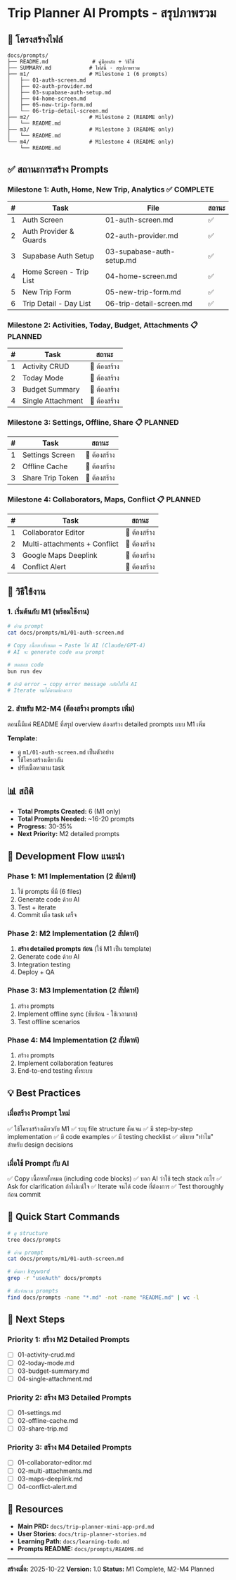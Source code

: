 # Trip Planner AI Prompts - สรุปภาพรวม

## 📁 โครงสร้างไฟล์

```
docs/prompts/
├── README.md              # คู่มือหลัก + วิธีใช้
├── SUMMARY.md            # ไฟล์นี้ - สรุปภาพรวม
├── m1/                   # Milestone 1 (6 prompts)
│   ├── 01-auth-screen.md
│   ├── 02-auth-provider.md
│   ├── 03-supabase-auth-setup.md
│   ├── 04-home-screen.md
│   ├── 05-new-trip-form.md
│   └── 06-trip-detail-screen.md
├── m2/                   # Milestone 2 (README only)
│   └── README.md
├── m3/                   # Milestone 3 (README only)
│   └── README.md
└── m4/                   # Milestone 4 (README only)
    └── README.md
```

## ✅ สถานะการสร้าง Prompts

### Milestone 1: Auth, Home, New Trip, Analytics ✅ COMPLETE

| #  | Task | File | สถานะ |
|----|------|------|-------|
| 1  | Auth Screen | 01-auth-screen.md | ✅ |
| 2  | Auth Provider & Guards | 02-auth-provider.md | ✅ |
| 3  | Supabase Auth Setup | 03-supabase-auth-setup.md | ✅ |
| 4  | Home Screen - Trip List | 04-home-screen.md | ✅ |
| 5  | New Trip Form | 05-new-trip-form.md | ✅ |
| 6  | Trip Detail - Day List | 06-trip-detail-screen.md | ✅ |

### Milestone 2: Activities, Today, Budget, Attachments 📋 PLANNED

| #  | Task | สถานะ |
|----|------|-------|
| 1  | Activity CRUD | 📝 ต้องสร้าง |
| 2  | Today Mode | 📝 ต้องสร้าง |
| 3  | Budget Summary | 📝 ต้องสร้าง |
| 4  | Single Attachment | 📝 ต้องสร้าง |

### Milestone 3: Settings, Offline, Share 📋 PLANNED

| #  | Task | สถานะ |
|----|------|-------|
| 1  | Settings Screen | 📝 ต้องสร้าง |
| 2  | Offline Cache | 📝 ต้องสร้าง |
| 3  | Share Trip Token | 📝 ต้องสร้าง |

### Milestone 4: Collaborators, Maps, Conflict 📋 PLANNED

| #  | Task | สถานะ |
|----|------|-------|
| 1  | Collaborator Editor | 📝 ต้องสร้าง |
| 2  | Multi-attachments + Conflict | 📝 ต้องสร้าง |
| 3  | Google Maps Deeplink | 📝 ต้องสร้าง |
| 4  | Conflict Alert | 📝 ต้องสร้าง |

## 🎯 วิธีใช้งาน

### 1. เริ่มต้นกับ M1 (พร้อมใช้งาน)

```bash
# อ่าน prompt
cat docs/prompts/m1/01-auth-screen.md

# Copy เนื้อหาทั้งหมด → Paste ให้ AI (Claude/GPT-4)
# AI จะ generate code ตาม prompt

# ทดสอบ code
bun run dev

# ถ้ามี error → copy error message กลับไปให้ AI
# Iterate จนได้ตามต้องการ
```

### 2. สำหรับ M2-M4 (ต้องสร้าง prompts เพิ่ม)

ตอนนี้มีแค่ README ที่สรุป overview
ต้องสร้าง detailed prompts แบบ M1 เพิ่ม

**Template:**
- ดู `m1/01-auth-screen.md` เป็นตัวอย่าง
- ใช้โครงสร้างเดียวกัน
- ปรับเนื้อหาตาม task

## 📊 สถิติ

- **Total Prompts Created:** 6 (M1 only)
- **Total Prompts Needed:** ~16-20 prompts
- **Progress:** 30-35%
- **Next Priority:** M2 detailed prompts

## 🔄 Development Flow แนะนำ

### Phase 1: M1 Implementation (2 สัปดาห์)
1. ใช้ prompts ที่มี (6 files)
2. Generate code ด้วย AI
3. Test + iterate
4. Commit เมื่อ task เสร็จ

### Phase 2: M2 Implementation (2 สัปดาห์)
1. **สร้าง detailed prompts ก่อน** (ใช้ M1 เป็น template)
2. Generate code ด้วย AI
3. Integration testing
4. Deploy + QA

### Phase 3: M3 Implementation (2 สัปดาห์)
1. สร้าง prompts
2. Implement offline sync (ซับซ้อน - ใช้เวลามาก)
3. Test offline scenarios

### Phase 4: M4 Implementation (2 สัปดาห์)
1. สร้าง prompts
2. Implement collaboration features
3. End-to-end testing ทั้งระบบ

## 💡 Best Practices

### เมื่อสร้าง Prompt ใหม่
✅ ใช้โครงสร้างเดียวกับ M1
✅ ระบุ file structure ชัดเจน
✅ มี step-by-step implementation
✅ มี code examples
✅ มี testing checklist
✅ อธิบาย "ทำไม" สำหรับ design decisions

### เมื่อใช้ Prompt กับ AI
✅ Copy เนื้อหาทั้งหมด (including code blocks)
✅ บอก AI ว่าใช้ tech stack อะไร
✅ Ask for clarification ถ้าไม่แน่ใจ
✅ Iterate จนได้ code ที่ต้องการ
✅ Test thoroughly ก่อน commit

## 🚀 Quick Start Commands

```bash
# ดู structure
tree docs/prompts

# อ่าน prompt
cat docs/prompts/m1/01-auth-screen.md

# ค้นหา keyword
grep -r "useAuth" docs/prompts

# นับจำนวน prompts
find docs/prompts -name "*.md" -not -name "README.md" | wc -l
```

## 📝 Next Steps

### Priority 1: สร้าง M2 Detailed Prompts
- [ ] 01-activity-crud.md
- [ ] 02-today-mode.md
- [ ] 03-budget-summary.md
- [ ] 04-single-attachment.md

### Priority 2: สร้าง M3 Detailed Prompts
- [ ] 01-settings.md
- [ ] 02-offline-cache.md
- [ ] 03-share-trip.md

### Priority 3: สร้าง M4 Detailed Prompts
- [ ] 01-collaborator-editor.md
- [ ] 02-multi-attachments.md
- [ ] 03-maps-deeplink.md
- [ ] 04-conflict-alert.md

## 🔗 Resources

- **Main PRD:** `docs/trip-planner-mini-app-prd.md`
- **User Stories:** `docs/trip-planner-stories.md`
- **Learning Path:** `docs/learning-todo.md`
- **Prompts README:** `docs/prompts/README.md`

---

**สร้างเมื่อ:** 2025-10-22
**Version:** 1.0
**Status:** M1 Complete, M2-M4 Planned
